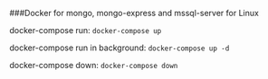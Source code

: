 ###Docker for mongo, mongo-express and mssql-server for Linux

docker-compose run: ```docker-compose up```

docker-compose run in background: ```docker-compose up -d```

docker-compose down: ```docker-compose down```
